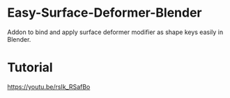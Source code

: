 # Easy-Surface-Deformer-Blender
Addon to bind and apply surface deformer modifier as shape keys easily in Blender.
# Tutorial
https://youtu.be/rsIk_RSafBo
